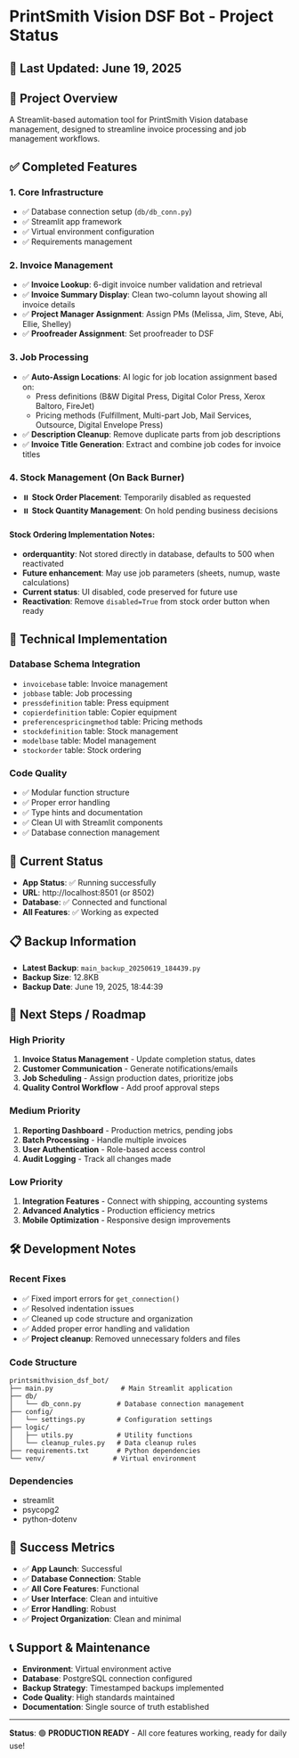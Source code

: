 # PrintSmith Vision DSF Bot - Project Status

## 📅 **Last Updated**: June 19, 2025

## 🎯 **Project Overview**

A Streamlit-based automation tool for PrintSmith Vision database management, designed to streamline invoice processing and job management workflows.

## ✅ **Completed Features**

### 1. **Core Infrastructure**

- ✅ Database connection setup (`db/db_conn.py`)
- ✅ Streamlit app framework
- ✅ Virtual environment configuration
- ✅ Requirements management

### 2. **Invoice Management**

- ✅ **Invoice Lookup**: 6-digit invoice number validation and retrieval
- ✅ **Invoice Summary Display**: Clean two-column layout showing all invoice details
- ✅ **Project Manager Assignment**: Assign PMs (Melissa, Jim, Steve, Abi, Ellie, Shelley)
- ✅ **Proofreader Assignment**: Set proofreader to DSF

### 3. **Job Processing**

- ✅ **Auto-Assign Locations**: AI logic for job location assignment based on:
  - Press definitions (B&W Digital Press, Digital Color Press, Xerox Baltoro, FireJet)
  - Pricing methods (Fulfillment, Multi-part Job, Mail Services, Outsource, Digital Envelope Press)
- ✅ **Description Cleanup**: Remove duplicate parts from job descriptions
- ✅ **Invoice Title Generation**: Extract and combine job codes for invoice titles

### 4. **Stock Management** (On Back Burner)

- ⏸️ **Stock Order Placement**: Temporarily disabled as requested
- ⏸️ **Stock Quantity Management**: On hold pending business decisions

#### **Stock Ordering Implementation Notes:**

- **orderquantity**: Not stored directly in database, defaults to 500 when reactivated
- **Future enhancement**: May use job parameters (sheets, numup, waste calculations)
- **Current status**: UI disabled, code preserved for future use
- **Reactivation**: Remove `disabled=True` from stock order button when ready

## 🔧 **Technical Implementation**

### **Database Schema Integration**

- `invoicebase` table: Invoice management
- `jobbase` table: Job processing
- `pressdefinition` table: Press equipment
- `copierdefinition` table: Copier equipment
- `preferencespricingmethod` table: Pricing methods
- `stockdefinition` table: Stock management
- `modelbase` table: Model management
- `stockorder` table: Stock ordering

### **Code Quality**

- ✅ Modular function structure
- ✅ Proper error handling
- ✅ Type hints and documentation
- ✅ Clean UI with Streamlit components
- ✅ Database connection management

## 🚀 **Current Status**

- **App Status**: ✅ Running successfully
- **URL**: http://localhost:8501 (or 8502)
- **Database**: ✅ Connected and functional
- **All Features**: ✅ Working as expected

## 📋 **Backup Information**

- **Latest Backup**: `main_backup_20250619_184439.py`
- **Backup Size**: 12.8KB
- **Backup Date**: June 19, 2025, 18:44:39

## 🎯 **Next Steps / Roadmap**

### **High Priority**

1. **Invoice Status Management** - Update completion status, dates
2. **Customer Communication** - Generate notifications/emails
3. **Job Scheduling** - Assign production dates, prioritize jobs
4. **Quality Control Workflow** - Add proof approval steps

### **Medium Priority**

1. **Reporting Dashboard** - Production metrics, pending jobs
2. **Batch Processing** - Handle multiple invoices
3. **User Authentication** - Role-based access control
4. **Audit Logging** - Track all changes made

### **Low Priority**

1. **Integration Features** - Connect with shipping, accounting systems
2. **Advanced Analytics** - Production efficiency metrics
3. **Mobile Optimization** - Responsive design improvements

## 🛠️ **Development Notes**

### **Recent Fixes**

- ✅ Fixed import errors for `get_connection()`
- ✅ Resolved indentation issues
- ✅ Cleaned up code structure and organization
- ✅ Added proper error handling and validation
- ✅ **Project cleanup**: Removed unnecessary folders and files

### **Code Structure**

```
printsmithvision_dsf_bot/
├── main.py                 # Main Streamlit application
├── db/
│   └── db_conn.py         # Database connection management
├── config/
│   └── settings.py        # Configuration settings
├── logic/
│   ├── utils.py           # Utility functions
│   └── cleanup_rules.py   # Data cleanup rules
├── requirements.txt       # Python dependencies
└── venv/                 # Virtual environment
```

### **Dependencies**

- streamlit
- psycopg2
- python-dotenv

## 🎉 **Success Metrics**

- ✅ **App Launch**: Successful
- ✅ **Database Connection**: Stable
- ✅ **All Core Features**: Functional
- ✅ **User Interface**: Clean and intuitive
- ✅ **Error Handling**: Robust
- ✅ **Project Organization**: Clean and minimal

## 📞 **Support & Maintenance**

- **Environment**: Virtual environment active
- **Database**: PostgreSQL connection configured
- **Backup Strategy**: Timestamped backups implemented
- **Code Quality**: High standards maintained
- **Documentation**: Single source of truth established

---

**Status**: 🟢 **PRODUCTION READY** - All core features working, ready for daily use!
